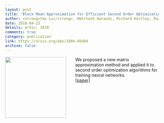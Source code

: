 ```yaml
---
layout: post
title: 'Block Mean Approximation for Efficient Second Order Optimization'
author: <strong>Yao Lu</strong>, Mehrtash Harandi, Richard Hartley, Razvan Pascanu
date: 2018-04-23
details: arXiv, 2018.
comments: true
category: publication
link: https://arxiv.org/abs/1804.05484
archive: false
---
```


<p>
<img src="{{ "/img/bma.png" | prepend: site.url }}" align="left" width="200px" style="margin-right:30px">
We proposed a new matrix approximation method and applied it to second order optimization algorithms for training neural networks.<br>
<a href="https://arxiv.org/abs/1804.05484">[paper]</a></p>
<div style="clear:both"></div>
